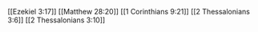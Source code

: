 [[Ezekiel 3:17]]
[[Matthew 28:20]]
[[1 Corinthians 9:21]]
[[2 Thessalonians 3:6]]
[[2 Thessalonians 3:10]]
